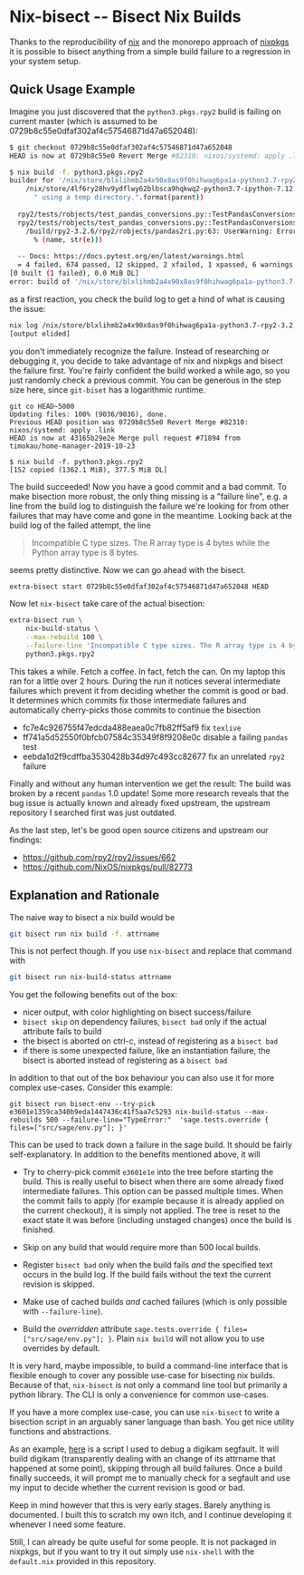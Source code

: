 # Nix-bisect -- Bisect Nix Builds

Thanks to the reproducibility of [nix](https://nixos.org/nix/) and the monorepo approach of [nixpkgs](https://github.com/NixOS/nixpkgs) it is possible to bisect anything from a simple build failure to a regression in your system setup.

## Quick Usage Example

Imagine you just discovered that the `python3.pkgs.rpy2` build is failing on current master (which is assumed to be 0729b8c55e0dfaf302af4c57546871d47a652048):

```bash
$ git checkout 0729b8c55e0dfaf302af4c57546871d47a652048
HEAD is now at 0729b8c55e0 Revert Merge #82310: nixos/systemd: apply .link

$ nix build -f. python3.pkgs.rpy2
builder for '/nix/store/blxlihmb2a4x90x8as9f0hihwag6pa1a-python3.7-rpy2-3.2.6.drv' failed with exit code 1; last 10 log lines:
    /nix/store/4lf6ry28hv9ydflwy62blbsca9hqkwq2-python3.7-ipython-7.12.0/lib/python3.7/site-packages/IPython/paths.py:67: UserWarning: IPython parent '/homeless-shelter' is not a writable location, using a temp directory.
      " using a temp directory.".format(parent))
  
  rpy2/tests/robjects/test_pandas_conversions.py::TestPandasConversions::test_dataframe_int_nan[dtype0]
  rpy2/tests/robjects/test_pandas_conversions.py::TestPandasConversions::test_dataframe_int_nan[dtype1]
    /build/rpy2-3.2.6/rpy2/robjects/pandas2ri.py:63: UserWarning: Error while trying to convert the column "z". Fall back to string conversion. The error is: int() argument must be a string, a bytes-like object or a number, not 'NAType'
      % (name, str(e)))
  
  -- Docs: https://docs.pytest.org/en/latest/warnings.html
  = 4 failed, 674 passed, 12 skipped, 2 xfailed, 1 xpassed, 6 warnings in 30.07s =
[0 built (1 failed), 0.0 MiB DL]
error: build of '/nix/store/blxlihmb2a4x90x8as9f0hihwag6pa1a-python3.7-rpy2-3.2.6.drv' failed
```

as a first reaction, you check the build log to get a hind of what is causing the issue:

```bash
nix log /nix/store/blxlihmb2a4x90x8as9f0hihwag6pa1a-python3.7-rpy2-3.2.6.drv
[output elided]
```

you don't immediately recognize the failure. Instead of researching or debugging it, you decide to take advantage of nix and nixpkgs and bisect the failure first. You're fairly confident the build worked a while ago, so you just randomly check a previous commit. You can be generous in the step size here, since `git-biset` has a logarithmic runtime.


```
git co HEAD~5000
Updating files: 100% (9036/9036), done.
Previous HEAD position was 0729b8c55e0 Revert Merge #82310: nixos/systemd: apply .link
HEAD is now at 43165b29e2e Merge pull request #71894 from timokau/home-manager-2019-10-23

$ nix build -f. python3.pkgs.rpy2
[152 copied (1362.1 MiB), 377.5 MiB DL]
```

The build succeeded! Now you have a good commit and a bad commit. To make
bisection more robust, the only thing missing is a "failure line", e.g. a line
from the build log to distinguish the failure we're looking for from other
failures that may have come and gone in the meantime. Looking back at the build
log of the failed attempt, the line

> Incompatible C type sizes. The R array type is 4 bytes while the Python array type is 8 bytes.

seems pretty distinctive. Now we can go ahead with the bisect.

```bash
extra-bisect start 0729b8c55e0dfaf302af4c57546871d47a652048 HEAD
```

Now let `nix-bisect` take care of the actual bisection:

```bash
extra-bisect run \
	nix-build-status \
	--max-rebuild 100 \
	--failure-line 'Incompatible C type sizes. The R array type is 4 bytes while the Python array type is 8 bytes.' \
	python3.pkgs.rpy2
```

This takes a while. Fetch a coffee. In fact, fetch the can. On my laptop this
ran for a little over 2 hours. During the run it notices several intermediate
failures which prevent it from deciding whether the commit is good or bad. It
determines which commits fix those intermediate failures and automatically
cherry-picks those commits to continue the bisection

- fc7e4c926755f47edcda488eaea0c7fb82ff5af9 fix `texlive`
- ff741a5d52550f0bfcb07584c35349f8f9208e0c disable a failing `pandas` test
- eebda1d2f9cdffba3530428b34d97c493cc82677 fix an unrelated `rpy2` failure

Finally and without any human intervention we get the result: The build was
broken by a recent `pandas` 1.0 update! Some more research reveals that the bug
issue is actually known and already fixed upstream, the upstream repository I
searched first was just outdated.

As the last step, let's be good open source citizens and upstream our findings:

- https://github.com/rpy2/rpy2/issues/662
- https://github.com/NixOS/nixpkgs/pull/82773

## Explanation and Rationale

The naive way to bisect a nix build would be

```bash
git bisect run nix build -f. attrname
```

This is not perfect though. If you use `nix-bisect` and replace that command with

```bash
git bisect run nix-build-status attrname
```

You get the following benefits out of the box:

- nicer output, with color highlighting on bisect success/failure
- `bisect skip` on dependency failures, `bisect bad` only if the actual attribute fails to build
- the bisect is aborted on ctrl-c, instead of registering as a `bisect bad`
- if there is some unexpected failure, like an instantiation failure, the bisect is aborted instead of registering as a `bisect bad`

In addition to that out of the box behaviour you can also use it for more
complex use-cases. Consider this example:


```
git bisect run bisect-env --try-pick e3601e1359ca340b9eda1447436c41f5aa7c5293 nix-build-status --max-rebuilds 500 --failure-line="TypeError:"  'sage.tests.override { files=["src/sage/env.py"]; }'
```

This can be used to track down a failure in the sage build. It should be fairly
self-explanatory. In addition to the benefits mentioned above, it will

- Try to cherry-pick commit `e3601e1e` into the tree before starting the build.
  This is really useful to bisect when there are some already fixed
  intermediate failures. This option can be passed multiple times. When the
  commit fails to apply (for example because it is already applied on the
  current checkout), it is simply not applied. The tree is reset to the exact
  state it was before (including unstaged changes) once the build is finished.
  
- Skip on any build that would require more than 500 local builds.

- Register `bisect bad` only when the build fails *and* the specified text
  occurs in the build log. If the build fails without the text the current
  revision is skipped.

- Make use of cached builds *and* cached failures (which is only possible with `--failure-line`).

- Build the *overridden* attribute `sage.tests.override { files=["src/sage/env.py"]; }`.
  Plain `nix build` will not allow you to use overrides by default.

It is very hard, maybe impossible, to build a command-line interface that is
flexible enough to cover any possible use-case for bisecting nix builds.
Because of that, `nix-bisect` is not only a command line tool but primarily a
python library. The CLI is only a convenience for common use-cases.

If you have a more complex use-case, you can use `nix-bisect` to write a
bisection script in an arguably saner language than bash. You get nice utility
functions and abstractions.

As an example,
[here](https://github.com/timokau/nix-bisect/blob/712adc0cd3c34bd45c22c03c06d58e83d58da1c3/doc/examples/digikam.py)
is a script I used to debug a digikam segfault. It will build digikam
(transparently dealing with an change of its attrname that happened at some
point), skipping through all build failures. Once a build finally succeeds, it
will prompt me to manually check for a segfault and use my input to decide
whether the current revision is good or bad.

Keep in mind however that this is very early stages. Barely anything is
documented. I built this to scratch my own itch, and I continue developing it
whenever I need some feature.

Still, I can already be quite useful for some people. It is not packaged in
nixpkgs, but if you want to try it out simply use `nix-shell` with the
`default.nix` provided in this repository.
